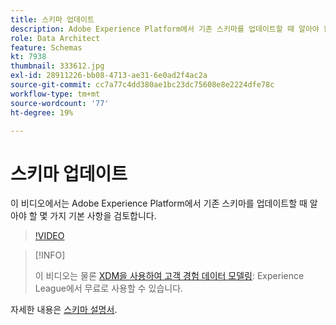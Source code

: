 ```yaml
---
title: 스키마 업데이트
description: Adobe Experience Platform에서 기존 스키마를 업데이트할 때 알아야 할 기본 사항입니다.
role: Data Architect
feature: Schemas
kt: 7938
thumbnail: 333612.jpg
exl-id: 28911226-bb08-4713-ae31-6e0ad2f4ac2a
source-git-commit: cc7a77c4dd380ae1bc23dc75608e8e2224dfe78c
workflow-type: tm+mt
source-wordcount: '77'
ht-degree: 19%

---
```


# 스키마 업데이트

이 비디오에서는 Adobe Experience Platform에서 기존 스키마를 업데이트할 때 알아야 할 몇 가지 기본 사항을 검토합니다.

>[!VIDEO](https://video.tv.adobe.com/v/333612?quality=12&learn=on)

>[!INFO]
>
> 이 비디오는 물론 [XDM을 사용하여 고객 경험 데이터 모델링](https://experienceleague.adobe.com/?recommended=ExperiencePlatform-D-1-2021.1.xdm): Experience League에서 무료로 사용할 수 있습니다.

자세한 내용은 [스키마 설명서](https://experienceleague.adobe.com/docs/experience-platform/xdm/home.html?lang=ko-KR).
